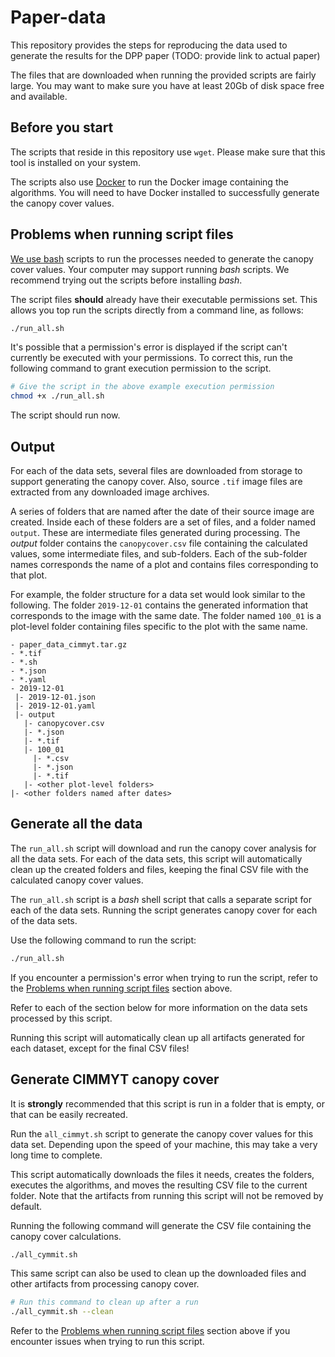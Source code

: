 # Paper-data

This repository provides the steps for reproducing the data used to generate the results for the DPP paper (TODO: provide link to actual paper)

The files that are downloaded when running the provided scripts are fairly large.
You may want to make sure you have at least 20Gb of disk space free and available.

## Before you start

The scripts that reside in this repository use `wget`.
Please make sure that this tool is installed on your system.

The scripts also use [Docker](https://www.docker.com/products/docker-desktop) to run the Docker image containing the algorithms.
You will need to have Docker installed to successfully generate the canopy cover values.

## Problems when running script files <a href="bash_problems">

We use [bash](https://www.gnu.org/software/bash/) scripts to run the processes needed to generate the canopy cover values.
Your computer may support running *bash* scripts.
We recommend trying out the scripts before installing *bash*.

The script files **should** already have their executable permissions set.
This allows you top run the scripts directly from a command line, as follows:
```bash
./run_all.sh
```

It's possible that a permission's error is displayed if the script can't currently be executed with your permissions.
To correct this, run the following command to grant execution permission to the script.
```bash
# Give the script in the above example execution permission
chmod +x ./run_all.sh
```

The script should run now.

## Output

For each of the data sets, several files are downloaded from storage to support generating the canopy cover.
Also, source `.tif` image files are extracted from any downloaded image archives.

A series of folders that are named after the date of their source image are created.
Inside each of these folders are a set of files, and a folder named `output`.
These are intermediate files generated during processing.
The *output* folder contains the `canopycover.csv` file containing the calculated values, some intermediate files, and sub-folders.
Each of the sub-folder names corresponds the name of a plot and contains files corresponding to that plot.

For example, the folder structure for a data set would look similar to the following.
The folder `2019-12-01` contains the generated information that corresponds to the image with the same date.
The folder named `100_01` is a plot-level folder containing files specific to the plot with the same name.
```text
- paper_data_cimmyt.tar.gz
- *.tif
- *.sh
- *.json
- *.yaml
- 2019-12-01
 |- 2019-12-01.json
 |- 2019-12-01.yaml
 |- output
   |- canopycover.csv
   |- *.json
   |- *.tif
   |- 100_01
     |- *.csv
     |- *.json
     |- *.tif
   |- <other plot-level folders>
|- <other folders named after dates>
```

## Generate all the data

The `run_all.sh` script will download and run the canopy cover analysis for all the data sets.
For each of the data sets, this script will automatically clean up the created folders and files, keeping the final CSV file with the calculated canopy cover values.

The `run_all.sh` script is a *bash* shell script that calls a separate script for each of the data sets.
Running the script generates canopy cover for each of the data sets.

Use the following command to run the script:
```bash
./run_all.sh
```

If you encounter a permission's error when trying to run the script, refer to the [Problems when running script files](#bash_problems) section above.

Refer to each of the section below for more information on the data sets processed by this script.

Running this script will automatically clean up all artifacts generated for each dataset, except for the final CSV files!

## Generate CIMMYT canopy cover

It is **strongly** recommended that this script is run in a folder that is empty, or that can be easily recreated.

Run the `all_cimmyt.sh` script to generate the canopy cover values for this data set.
Depending upon the speed of your machine, this may take a very long time to complete.

This script automatically downloads the files it needs, creates the folders, executes the algorithms, and moves the resulting CSV file to the current folder.
Note that the artifacts from running this script will not be removed by default.

Running the following command will generate the CSV file containing the canopy cover calculations.
```bash
./all_cymmit.sh
```

This same script can also be used to clean up the downloaded files and other artifacts from processing canopy cover.
```bash
# Run this command to clean up after a run
./all_cymmit.sh --clean 
```

Refer to the [Problems when running script files](#bash_problems) section above if you encounter issues when trying to run this script.
